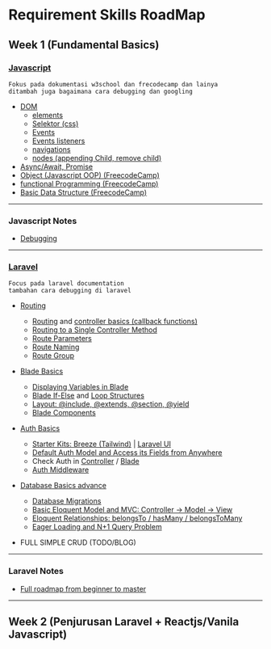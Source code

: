 # Requirement Skills RoadMap

## Week 1 (Fundamental Basics)

### [Javascript](https://www.freecodecamp.org/learn/javascript-algorithms-and-data-structures/)

```text
Fokus pada dokumentasi w3school dan frecodecamp dan lainya
ditambah juga bagaimana cara debugging dan googling
```

- [DOM](https://www.w3schools.com/js/js_htmldom.asp)
  - [elements](https://www.w3schools.com/js/js_htmldom_elements.asp)
  - [Selektor (css)](https://www.w3schools.com/js/js_htmldom_css.asp)
  - [Events](https://www.w3schools.com/js/js_htmldom_events.asp)
  - [Events listeners](https://www.w3schools.com/js/js_htmldom_eventlistener.asp)
  - [navigations](https://www.w3schools.com/js/js_htmldom_navigation.asp)
  - [nodes (appending Child, remove child)](https://www.w3schools.com/js/js_htmldom_nodes.asp)
- [Async/Await, Promise](https://developer.mozilla.org/en-US/docs/Learn/JavaScript/Asynchronous/Promises)
- [Object (Javascript OOP) (FreecodeCamp)](https://www.freecodecamp.org/learn/javascript-algorithms-and-data-structures/#object-oriented-programming)
- [functional Programming (FreecodeCamp)](https://www.freecodecamp.org/learn/javascript-algorithms-and-data-structures/#functional-programming)
- [Basic Data Structure (FreecodeCamp)](https://www.freecodecamp.org/learn/javascript-algorithms-and-data-structures/#basic-data-structures)

-----------------

### Javascript Notes

- [Debugging](https://www.freecodecamp.org/learn/javascript-algorithms-and-data-structures/#debugging)

-----------------

### [Laravel](https://laravel.com/docs/)

```text
Focus pada laravel documentation
tambahan cara debugging di laravel
```

- [Routing](https://laravel.com/docs/9.x/routing)
  - [Routing](https://laravel.com/docs/9.x/routing#basic-routing) and [controller basics (callback functions)](https://laravel.com/docs/9.x/routing#view-routes)
  - [Routing to a Single Controller Method](https://laravel.com/docs/9.x/controllers#basic-controllers)
  - [Route Parameters](https://laravel.com/docs/9.x/routing#route-parameters)
  - [Route Naming](https://laravel.com/docs/9.x/routing#named-routes)
  - [Route Group](https://laravel.com/docs/9.x/routing#route-groups)
- [Blade Basics](https://www.youtube.com/watch?v=-Glz1InN68o)
  - [Displaying Variables in Blade](https://laravel.com/docs/9.x/blade#displaying-data)
  - [Blade If-Else](https://laravel.com/docs/9.x/blade#if-statements) and [Loop Structures](https://laravel.com/docs/9.x/blade#loops)
  - [Layout: @include, @extends, @section, @yield](https://laravel.com/docs/9.x/blade#layouts-using-template-inheritance)
  - [Blade Components](https://laravel.com/docs/9.x/blade#components)
- [Auth Basics](https://www.youtube.com/watch?v=-dpp4CJS6Vk)
  - [Starter Kits: Breeze (Tailwind)](https://laravel.com/docs/9.x/starter-kits#laravel-breeze) | [Laravel UI](https://github.com/laravel/ui)
  - [Default Auth Model and Access its Fields from Anywhere](https://laravel.com/docs/9.x/authentication#retrieving-the-authenticated-user)
  - Check Auth in [Controller](https://laravel.com/docs/9.x/authentication#determining-if-the-current-user-is-authenticated) / [Blade](https://laravel.com/docs/9.x/blade#authentication-directives)
  - [Auth Middleware](https://laravel.com/docs/9.x/authentication#protecting-routes)
- [Database Basics advance](https://github.com/LaravelDaily/Laravel-Roadmap-Learning-Path/blob/main/videos/database-migrations.md)
  - [Database Migrations](https://laravel.com/docs/9.x/migrations)
  - [Basic Eloquent Model and MVC: Controller -> Model -> View](https://laravel.com/docs/9.x/eloquent)
  - [Eloquent Relationships: belongsTo / hasMany / belongsToMany](https://laravel.com/docs/9.x/eloquent-relationships)
  - [Eager Loading and N+1 Query Problem](https://laravel.com/docs/9.x/eloquent-relationships#eager-loading)

- FULL SIMPLE CRUD (TODO/BLOG)

-----------------

### Laravel Notes

- [Full roadmap from beginner to master](https://github.com/LaravelDaily/Laravel-Roadmap-Learning-Path)

-----------------

## Week 2 (Penjurusan Laravel + Reactjs/Vanila Javascript)
